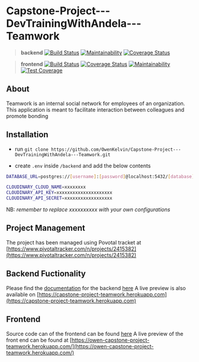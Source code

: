 # Capstone-Project---DevTrainingWithAndela---Teamwork

> **backend** 
[![Build Status](https://travis-ci.com/OwenKelvin/Capstone-Project---DevTrainingWithAndela---Teamwork.svg?branch=develop)](https://travis-ci.co*m/OwenKelvin/Capstone-Project---DevTrainingWithAndela---Teamwork)  [![Maintainability](https://api.codeclimate.com/v1/badges/05980f88a970638bb9da/maintainability)](https://codeclimate.com/github/OwenKelvin/capstone-project-dev-training_with-andela-frontend/maintainability) [![Coverage Status](https://coveralls.io/repos/github/OwenKelvin/Capstone-Project---DevTrainingWithAndela---Teamwork/badge.svg?branch=master)](https://coveralls.io/github/OwenKelvin/Capstone-Project---DevTrainingWithAndela---Teamwork?branch=master)

> **frontend**
[![Build Status](https://travis-ci.com/OwenKelvin/capstone-project-dev-training_with-andela-frontend.svg?branch=develop)](https://travis-ci.com/OwenKelvin/capstone-project-dev-training_with-andela-frontend) [![Coverage Status](https://coveralls.io/repos/github/OwenKelvin/capstone-project-dev-training_with-andela-frontend/badge.svg?branch=ch-add-coveralls-%23169722236)](https://coveralls.io/github/OwenKelvin/capstone-project-dev-training_with-andela-frontend?branch=ch-add-coveralls-%23169722236) [![Maintainability](https://api.codeclimate.com/v1/badges/05980f88a970638bb9da/maintainability)](https://codeclimate.com/github/OwenKelvin/capstone-project-dev-training_with-andela-frontend/maintainability) [![Test Coverage](https://api.codeclimate.com/v1/badges/05980f88a970638bb9da/test_coverage)](https://codeclimate.com/github/OwenKelvin/capstone-project-dev-training_with-andela-frontend/test_coverage)

## About

Teamwork is an internal social network for employees of an organization. This application is meant to facilitate interaction between colleagues and promote bonding

## Installation

- run `git clone https://github.com/OwenKelvin/Capstone-Project---DevTrainingWithAndela---Teamwork.git`

- create `.env` inside `/backend` and add the below contents

```bash
DATABASE_URL=postgres://[username]:[password]@localhost:5432/[database]

CLOUDINARY_CLOUD_NAME=xxxxxxxx
CLOUDINARY_API_KEY=xxxxxxxxxxxxxxxxxxxxx
CLOUDINARY_API_SECRET=xxxxxxxxxxxxxxxxxx
```

NB: *remember to replace xxxxxxxxxx with your own configurations*

## Project Management

The project has been managed using Povotal tracket at 
[https://www.pivotaltracker.com/n/projects/2415382](https://www.pivotaltracker.com/n/projects/2415382)

## Backend Fuctionality

Please find the [documentation](https://github.com/OwenKelvin/Capstone-Project---DevTrainingWithAndela---Teamwork-backend) for the backend [here]([documentation](https://github.com/OwenKelvin/Capstone-Project---DevTrainingWithAndela---Teamwork-backend)) 
A live preview is also available on [https://capstone-project-teamwork.herokuapp.com](https://capstone-project-teamwork.herokuapp.com)

## Frontend

Source code can of the frontend can be found [here](https://github.com/OwenKelvin/capstone-project-dev-training_with-andela-frontend)
A live preview of the front end can be found at [https://owen-capstone-project-teamwork.herokuapp.com/](https://owen-capstone-project-teamwork.herokuapp.com/)
